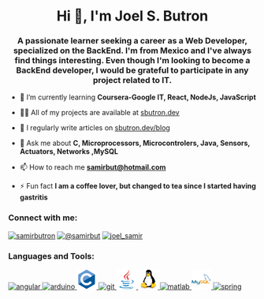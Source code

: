 <h1 align="center">Hi 👋, I'm Joel S. Butron</h1>
<h3 align="center">A passionate learner seeking a career as a Web Developer, specialized on the BackEnd. I'm from Mexico and I've always find things interesting. Even though I'm looking to become a BackEnd developer, I would be grateful to participate in any project related to IT.</h3>

- 🌱 I’m currently learning **Coursera-Google IT, React, NodeJs, JavaScript**

- 👨‍💻 All of my projects are available at [sbutron.dev](sbutron.dev)

- 📝 I regularly write articles on [sbutron.dev/blog](sbutron.dev/blog)

- 💬 Ask me about **C, Microprocessors, Microcontrolers, Java, Sensors, Actuators, Networks ,MySQL**

- 📫 How to reach me **samirbut@hotmail.com**

- ⚡ Fun fact **I am a coffee lover, but changed to tea since I started having gastritis**

<h3 align="left">Connect with me:</h3>
<p align="left">
<a href="https://linkedin.com/in/samirbutron" target="blank"><img align="center" src="https://raw.githubusercontent.com/rahuldkjain/github-profile-readme-generator/master/src/images/icons/Social/linked-in-alt.svg" alt="samirbutron" height="30" width="40" /></a>
<a href="https://www.hackerrank.com/@samirbut" target="blank"><img align="center" src="https://raw.githubusercontent.com/rahuldkjain/github-profile-readme-generator/master/src/images/icons/Social/hackerrank.svg" alt="@samirbut" height="30" width="40" /></a>
<a href="https://www.leetcode.com/joel_samir" target="blank"><img align="center" src="https://raw.githubusercontent.com/rahuldkjain/github-profile-readme-generator/master/src/images/icons/Social/leet-code.svg" alt="joel_samir" height="30" width="40" /></a>
</p>

<h3 align="left">Languages and Tools:</h3>
<p align="left"> <a href="https://angular.io" target="_blank" rel="noreferrer"> <img src="https://angular.io/assets/images/logos/angular/angular.svg" alt="angular" width="40" height="40"/> </a> <a href="https://www.arduino.cc/" target="_blank" rel="noreferrer"> <img src="https://cdn.worldvectorlogo.com/logos/arduino-1.svg" alt="arduino" width="40" height="40"/> </a> <a href="https://www.cprogramming.com/" target="_blank" rel="noreferrer"> <img src="https://raw.githubusercontent.com/devicons/devicon/master/icons/c/c-original.svg" alt="c" width="40" height="40"/> </a> <a href="https://git-scm.com/" target="_blank" rel="noreferrer"> <img src="https://www.vectorlogo.zone/logos/git-scm/git-scm-icon.svg" alt="git" width="40" height="40"/> </a> <a href="https://www.java.com" target="_blank" rel="noreferrer"> <img src="https://raw.githubusercontent.com/devicons/devicon/master/icons/java/java-original.svg" alt="java" width="40" height="40"/> </a> <a href="https://www.linux.org/" target="_blank" rel="noreferrer"> <img src="https://raw.githubusercontent.com/devicons/devicon/master/icons/linux/linux-original.svg" alt="linux" width="40" height="40"/> </a> <a href="https://www.mathworks.com/" target="_blank" rel="noreferrer"> <img src="https://upload.wikimedia.org/wikipedia/commons/2/21/Matlab_Logo.png" alt="matlab" width="40" height="40"/> </a> <a href="https://www.mysql.com/" target="_blank" rel="noreferrer"> <img src="https://raw.githubusercontent.com/devicons/devicon/master/icons/mysql/mysql-original-wordmark.svg" alt="mysql" width="40" height="40"/> </a> <a href="https://spring.io/" target="_blank" rel="noreferrer"> <img src="https://www.vectorlogo.zone/logos/springio/springio-icon.svg" alt="spring" width="40" height="40"/> </a> </p>
